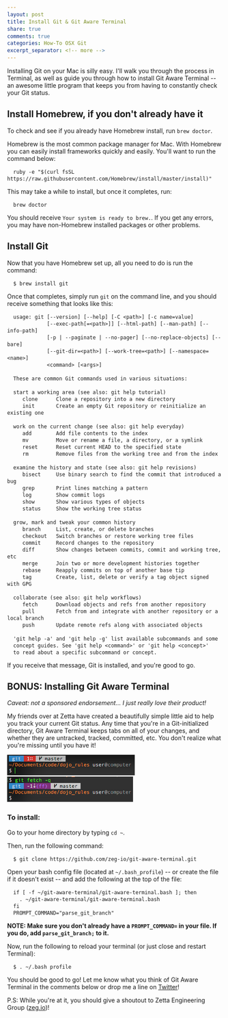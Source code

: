 ```yaml
---
layout: post
title: Install Git & Git Aware Terminal
share: true
comments: true
categories: How-To OSX Git
excerpt_separator: <!-- more -->
---
```


Installing Git on your Mac is silly easy. I'll walk you through the process in Terminal, as well as guide you through how to install Git Aware Terminal -- an awesome little program that keeps you from having to constantly check your Git status.

<!-- more -->

## Install Homebrew, if you don't already have it
To check and see if you already have Homebrew install, run `brew doctor`.

Homebrew is the most common package manager for Mac. With Homebrew you can easily install frameworks quickly and easily. You'll want to run the command below:
```
  ruby -e "$(curl fsSL https://raw.githubusercontent.com/Homebrew/install/master/install)"
```
This may take a while to install, but once it completes, run:
```
  brew doctor
```
You should receive `Your system is ready to brew.`. If you get any errors, you may have non-Homebrew installed packages or other problems.

## Install Git
Now that you have Homebrew set up, all you need to do is run the command:

```
  $ brew install git
```

Once that completes, simply run `git` on the command line, and you should receive something that looks like this:
```
  usage: git [--version] [--help] [-C <path>] [-c name=value]
             [--exec-path[=<path>]] [--html-path] [--man-path] [--info-path]
             [-p | --paginate | --no-pager] [--no-replace-objects] [--bare]
             [--git-dir=<path>] [--work-tree=<path>] [--namespace=<name>]
             <command> [<args>]

  These are common Git commands used in various situations:

  start a working area (see also: git help tutorial)
     clone      Clone a repository into a new directory
     init       Create an empty Git repository or reinitialize an existing one

  work on the current change (see also: git help everyday)
     add        Add file contents to the index
     mv         Move or rename a file, a directory, or a symlink
     reset      Reset current HEAD to the specified state
     rm         Remove files from the working tree and from the index

  examine the history and state (see also: git help revisions)
     bisect     Use binary search to find the commit that introduced a bug
     grep       Print lines matching a pattern
     log        Show commit logs
     show       Show various types of objects
     status     Show the working tree status

  grow, mark and tweak your common history
     branch     List, create, or delete branches
     checkout   Switch branches or restore working tree files
     commit     Record changes to the repository
     diff       Show changes between commits, commit and working tree, etc
     merge      Join two or more development histories together
     rebase     Reapply commits on top of another base tip
     tag        Create, list, delete or verify a tag object signed with GPG

  collaborate (see also: git help workflows)
     fetch      Download objects and refs from another repository
     pull       Fetch from and integrate with another repository or a local branch
     push       Update remote refs along with associated objects

  'git help -a' and 'git help -g' list available subcommands and some
  concept guides. See 'git help <command>' or 'git help <concept>'
  to read about a specific subcommand or concept.
```
If you receive that message, Git is installed, and you're good to go.

## BONUS: Installing Git Aware Terminal
*Caveat: not a sponsored endorsement... I just really love their product!*

My friends over at Zetta have created a beautifully simple little aid to help you track your current Git status. Any time that you're in a Git-initialized directory, Git Aware Terminal keeps tabs on all of your changes, and whether they are untracked, tracked, committed, etc. You don't realize what you're missing until you have it!

![git-aware-terminal untracked](../images/untracked.png)
![git-aware-terminal behind](../images/git-behind.png)

### To install:
Go to your home directory by typing `cd ~`.

Then, run the following command:
```
  $ git clone https://github.com/zeg-io/git-aware-terminal.git
```

Open your bash config file (located at `~/.bash_profile`) -- or create the file if it doesn't exist -- and add the following at the top of the file:
```
  if [ -f ~/git-aware-terminal/git-aware-terminal.bash ]; then
    . ~/git-aware-terminal/git-aware-terminal.bash
  fi
  PROMPT_COMMAND="parse_git_branch"
```
**NOTE: Make sure you don't already have a `PROMPT_COMMAND=` in your file. If you do, add `parse_git_branch;` to it.**

Now, run the following to reload your terminal (or just close and restart Terminal):
```
  $ . ~/.bash profile
```

You should be good to go! Let me know what you think of Git Aware Terminal in the comments below or drop me a line on [Twitter](http://twitter.com/shelbythedev)!

P.S: While you're at it, you should give a shoutout to Zetta Engineering Group ([zeg.io](http://zeg.io))!
